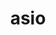 ---
title: "asio"
layout: cache
categories: [package, v0.18]
meta: {"versions": ["1.21.0"], "compilers": ["gcc@=7.5.0"], "oss": ["ubuntu18.04"], "platforms": ["linux"], "targets": ["x86_64"], "stacks": ["e4s"], "num_specs": 2, "num_specs_by_stack": {"e4s": 2}}
spec_details: [{"hash": "m3dqrehxpxjapjtubkn7wvm4mrht4zqu", "compiler": "gcc@=7.5.0", "versions": ["1.21.0"], "os": "ubuntu18.04", "platform": "linux", "target": "x86_64", "variants": ["~boost_coroutine", "~boost_regex", "cxxstd=17", "~separate_compilation"], "stacks": ["e4s"], "size": "-", "tarball": "https://binaries.spack.io/releases/v0.18/build_cache/linux-ubuntu18.04-x86_64/gcc-7.5.0/asio-1.21.0/linux-ubuntu18.04-x86_64-gcc-7.5.0-asio-1.21.0-m3dqrehxpxjapjtubkn7wvm4mrht4zqu.spack"}, {"hash": "6ygmzuazlj22uqd6gnj2lattov2kdih7", "compiler": "gcc@=7.5.0", "versions": ["1.21.0"], "os": "ubuntu18.04", "platform": "linux", "target": "x86_64", "variants": ["~boost_coroutine", "~boost_regex", "cxxstd=17", "~separate_compilation"], "stacks": ["e4s"], "size": "-", "tarball": "https://binaries.spack.io/releases/v0.18/build_cache/linux-ubuntu18.04-x86_64/gcc-7.5.0/asio-1.21.0/linux-ubuntu18.04-x86_64-gcc-7.5.0-asio-1.21.0-6ygmzuazlj22uqd6gnj2lattov2kdih7.spack"}]
---